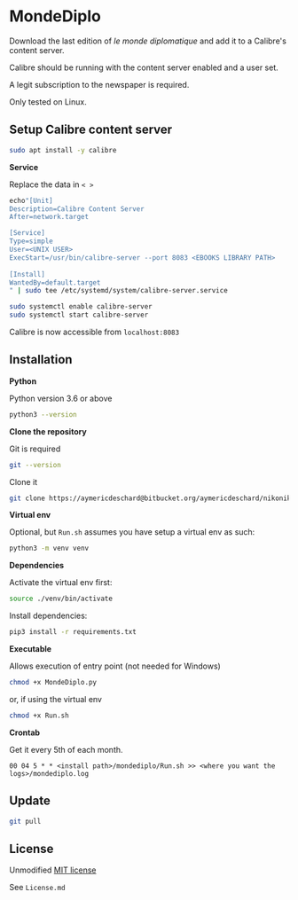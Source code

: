 # MondeDiplo

Download the last edition of _le monde diplomatique_ and add it to a Calibre's content server.

Calibre should be running with the content server enabled and a user set.

A legit subscription to the newspaper is required.

Only tested on Linux.

## Setup Calibre content server

```sh
sudo apt install -y calibre
```

**Service**

Replace the data in `< >`
```sh
echo"[Unit]
Description=Calibre Content Server
After=network.target

[Service]
Type=simple
User=<UNIX USER>
ExecStart=/usr/bin/calibre-server --port 8083 <EBOOKS LIBRARY PATH>
 
[Install]
WantedBy=default.target
" | sudo tee /etc/systemd/system/calibre-server.service 
```

```sh
sudo systemctl enable calibre-server 
sudo systemctl start calibre-server 
```

Calibre is now accessible from `localhost:8083`

## Installation

**Python**

Python version 3.6 or above

```bash
python3 --version
```

**Clone the repository**

Git is required
```bash
git --version
```

Clone it
```bash
git clone https://aymericdeschard@bitbucket.org/aymericdeschard/nikoniko.git
```

**Virtual env**

Optional, but `Run.sh` assumes you have setup a virtual env as such:

```bash
python3 -m venv venv
```

**Dependencies**

Activate the virtual env first:
```bash
source ./venv/bin/activate
```

Install dependencies:

```bash
pip3 install -r requirements.txt
```

**Executable**

Allows execution of entry point (not needed for Windows)
```bash
chmod +x MondeDiplo.py
```
or, if using the virtual env
```bash
chmod +x Run.sh
```

**Crontab**

Get it every 5th of each month.
```
00 04 5 * * <install path>/mondediplo/Run.sh >> <where you want the logs>/mondediplo.log
```

## Update

```bash
git pull
```


## License
Unmodified [MIT license](https://opensource.org/licenses/MIT)

See `License.md`
